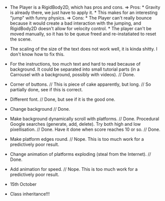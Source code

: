 - The Player is a RigidBody2D, which has pros and cons.
	=> Pros: 
		* Gravity is already there, we just have to apply it. 
		* This makes for an interesting "jump" with funny physics.
	=> Cons: 
		* The Player can't really bounce because it would create a bad interaction with the jumping,
		and RigidBody2D doesn't allow for velocity control.
		* The player can't be moved manually, so it has to be queue freed and re-instatiated to reset the scene.
		
		
- The scaling of the size of the text does not work well, it is kinda shitty. I don't know how to fix this.


- For the instructions, too much text and hard to read because of background. 
	It could be separated into small tutorial parts 
	(in a Carrousel with a background, possibly with videos). // Done.

- Corner of buttons. // This is piece of cake apparently, but long. 
					// So partially done, see if this is correct.
- Different font. // Done, but see if it is the good one.
- Change background // Done.
- Make background dynamically scroll with platforms. // Done.
	Procedural Google searches (generate, add, delete). Try both high and low pixellisation. // Done.
	Have it done when score reaches 10 or so. // Done.
- Make platform edges round. // Nope. This is too much work for a predictively poor result.
- Change animation of platforms exploding (steal from the Internet). // Done.
- Add animation for speed. // Nope. This is too much work for a predictively poor result.
- 15th October



- Class inheritance!!!




